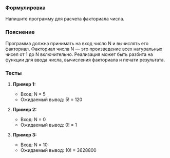 
### Формулировка
Напишите программу для расчета факториала числа.

### Пояснение
Программа должна принимать на вход число N и вычислять его факториал. Факториал числа N — это произведение всех натуральных чисел от 1 до N включительно. Реализация может быть разбита на функции для ввода числа, вычисления факториала и печати результата.

### Тесты

1. **Пример 1:**
   - Вход: N = 5
   - Ожидаемый вывод: 5! = 120

2. **Пример 2:**
   - Вход: N = 0
   - Ожидаемый вывод: 0! = 1

3. **Пример 3:**
   - Вход: N = 10
   - Ожидаемый вывод: 10! = 3628800

